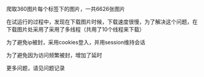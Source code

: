爬取360图片每个标签下的图片，一共6626张图片

在试运行的过程中，发现在下载图片时候，下载速度很慢，为了解决这个问题，在下载图片处采用了采用了多线程（共用了10个线程来下载）

为了避免ip被封，采用cookies登入，并用session维持会话

为了避免因为访问频繁被封，增加了延时

更多问题，请见问题记录
